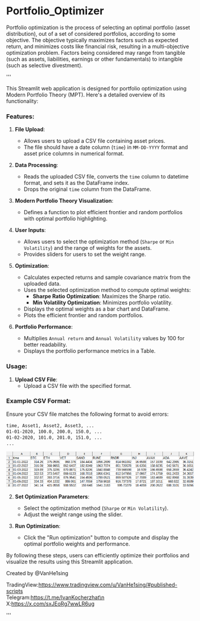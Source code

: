 # Portfolio_Optimizer
Portfolio optimization is the process of selecting an optimal portfolio (asset distribution), out of a set of considered portfolios, according to some objective. The objective typically maximizes factors such as expected return, and minimizes costs like financial risk, resulting in a multi-objective optimization problem. Factors being considered may range from tangible (such as assets, liabilities, earnings or other fundamentals) to intangible (such as selective divestment).



'''
         
This Streamlit web application is designed for portfolio optimization using Modern Portfolio Theory (MPT). Here's a detailed overview of its functionality:

### Features:

1. **File Upload**:
   - Allows users to upload a CSV file containing asset prices.
   - The file should have a date column (`time`) in `MM-DD-YYYY` format and asset price columns in numerical format.

2. **Data Processing**:
   - Reads the uploaded CSV file, converts the `time` column to datetime format, and sets it as the DataFrame index.
   - Drops the original `time` column from the DataFrame.

3. **Modern Portfolio Theory Visualization**:
   - Defines a function to plot efficient frontier and random portfolios with optimal portfolio highlighting.

4. **User Inputs**:
   - Allows users to select the optimization method (`Sharpe` or `Min Volatility`) and the range of weights for the assets.
   - Provides sliders for users to set the weight range.

5. **Optimization**:
   - Calculates expected returns and sample covariance matrix from the uploaded data.
   - Uses the selected optimization method to compute optimal weights:
     - **Sharpe Ratio Optimization**: Maximizes the Sharpe ratio.
     - **Min Volatility Optimization**: Minimizes portfolio volatility.
   - Displays the optimal weights as a bar chart and DataFrame.
   - Plots the efficient frontier and random portfolios.

6. **Portfolio Performance**:
   - Multiplies `Annual return` and `Annual Volatility` values by 100 for better readability.
   - Displays the portfolio performance metrics in a Table.

### Usage:

1. **Upload CSV File**:
   - Upload a CSV file with the specified format.

### Example CSV Format:

Ensure your CSV file matches the following format to avoid errors:
```
time, Asset1, Asset2, Asset3, ...
01-01-2020, 100.0, 200.0, 150.0, ...
01-02-2020, 101.0, 201.0, 151.0, ...
...
```

![plot](images/image.png)

2. **Set Optimization Parameters**:
   - Select the optimization method (`Sharpe` or `Min Volatility`).
   - Adjust the weight range using the slider.

3. **Run Optimization**:
   - Click the "Run optimization" button to compute and display the optimal portfolio weights and performance.


         
By following these steps, users can efficiently optimize their portfolios and visualize the results using this Streamlit application.


Created by @VanHe1sing  
         
TradingView:https://www.tradingview.com/u/VanHe1sing/#published-scripts     
Telegram:https://t.me/IvanKocherzhat\n
X:https://x.com/sxJEoRg7wwLR6ug

'''
